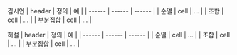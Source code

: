 김시언
| header | 정의 | 예 |
| ------ | ------ | ------ |
| 순열 | cell | ... |
| 조합 | cell | ... |
| 부분집합 | cell | ... |

허설
| header | 정의 | 예 |
| ------ | ------ | ------ |
| 순열 | cell | ... |
| 조합 | cell | ... |
| 부분집합 | cell | ... |
